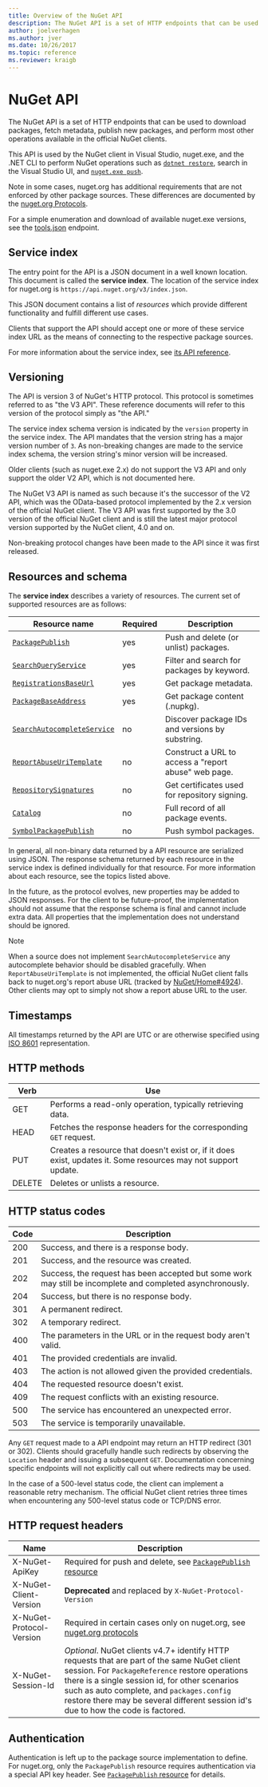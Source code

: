 ```yaml
---
title: Overview of the NuGet API
description: The NuGet API is a set of HTTP endpoints that can be used to download packages, fetch metadata, publish new packages, etc.
author: joelverhagen
ms.author: jver
ms.date: 10/26/2017
ms.topic: reference
ms.reviewer: kraigb
---
```


# NuGet API

The NuGet API is a set of HTTP endpoints that can be used to download packages, fetch metadata, publish new packages,
and perform most other operations available in the official NuGet clients.

This API is used by the NuGet client in Visual Studio, nuget.exe, and the .NET CLI to perform NuGet operations such as
[`dotnet restore`](/dotnet/core/tools/dotnet-restore?tabs=netcore2x), search in the Visual Studio UI, and [`nuget.exe push`](../tools/cli-ref-push.md).

Note in some cases, nuget.org has additional requirements that are not enforced by other package sources. These differences are documented by the [nuget.org Protocols](nuget-protocols.md).

For a simple enumeration and download of available nuget.exe versions, see the [tools.json](tools-json.md) endpoint.

## Service index

The entry point for the API is a JSON document in a well known location. This document is called the **service index**. The location of the service index for nuget.org is `https://api.nuget.org/v3/index.json`.

This JSON document contains a list of *resources* which provide different functionality and fulfill different
use cases.

Clients that support the API should accept one or more of these service index URL as the means of connecting to the
respective package sources.

For more information about the service index, see [its API reference](service-index.md).

## Versioning

The API is version 3 of NuGet's HTTP protocol. This protocol is sometimes referred to as "the V3 API". These reference
documents will refer to this version of the protocol simply as "the API."

The service index schema version is indicated by the `version` property in the service index. The API mandates that
the version string has a major version number of `3`. As non-breaking changes are made to the service index schema, the version string's minor version will be increased.

Older clients (such as nuget.exe 2.x) do not support the V3 API and only support the older V2 API, which is not
documented here.

The NuGet V3 API is named as such because it's the successor of the V2 API, which was the OData-based protocol
implemented by the 2.x version of the official NuGet client. The V3 API was first supported by the 3.0 version of the
official NuGet client and is still the latest major protocol version supported by the NuGet client, 4.0 and on. 

Non-breaking protocol changes have been made to the API since it was first released.

## Resources and schema

The **service index** describes a variety of resources. The current set of supported resources are as follows:

Resource name                                                           | Required | Description
----------------------------------------------------------------------  | -------- | -----------
[`PackagePublish`](package-publish-resource.md)                        | yes      | Push and delete (or unlist) packages.
[`SearchQueryService`](search-query-service-resource.md)               | yes      | Filter and search for packages by keyword.
[`RegistrationsBaseUrl`](registration-base-url-resource.md)            | yes      | Get package metadata.
[`PackageBaseAddress`](package-base-address-resource.md)               | yes      | Get package content (.nupkg).
[`SearchAutocompleteService`](search-autocomplete-service-resource.md) | no       | Discover package IDs and versions by substring.
[`ReportAbuseUriTemplate`](report-abuse-resource.md)                   | no       | Construct a URL to access a "report abuse" web page.
[`RepositorySignatures`](repository-signatures-resource.md)             | no      | Get certificates used for repository signing.
[`Catalog`](catalog-resource.md)                                         | no      | Full record of all package events.
[`SymbolPackagePublish`](symbol-package-publish-resource.md)            | no      | Push symbol packages.

In general, all non-binary data returned by a API resource are serialized using JSON. The response schema
returned by each resource in the service index is defined individually for that resource. For more information about
each resource, see the topics listed above.

In the future, as the protocol evolves, new properties may be added to JSON responses. For the client to be future-proof,
the implementation should not assume that the response schema is final and cannot include extra data. All properties
that the implementation does not understand should be ignored.

> [!Note]
> When a source does not implement `SearchAutocompleteService` any autocomplete behavior should be disabled
> gracefully. When `ReportAbuseUriTemplate` is not implemented, the official NuGet client falls back to nuget.org's
> report abuse URL (tracked by [NuGet/Home#4924](https://github.com/NuGet/Home/issues/4924)). Other clients may opt
> to simply not show a report abuse URL to the user.

## Timestamps

All timestamps returned by the API are UTC or are otherwise specified using
[ISO 8601](https://www.iso.org/iso-8601-date-and-time-format.html) representation. 

## HTTP methods

Verb   | Use
------ | -----------
GET    | Performs a read-only operation, typically retrieving data.
HEAD   | Fetches the response headers for the corresponding `GET` request.
PUT    | Creates a resource that doesn't exist or, if it does exist, updates it. Some resources may not support update.
DELETE | Deletes or unlists a resource.

## HTTP status codes

Code | Description
---- | -----
200  | Success, and there is a response body.
201  | Success, and the resource was created.
202  | Success, the request has been accepted but some work may still be incomplete and completed asynchronously.
204  | Success, but there is no response body.
301  | A permanent redirect.
302  | A temporary redirect.
400  | The parameters in the URL or in the request body aren't valid.
401  | The provided credentials are invalid.
403  | The action is not allowed given the provided credentials.
404  | The requested resource doesn't exist.
409  | The request conflicts with an existing resource.
500  | The service has encountered an unexpected error.
503  | The service is temporarily unavailable.

Any `GET` request made to a API endpoint may return an HTTP redirect (301 or 302). Clients should gracefully handle
such redirects by observing the `Location` header and issuing a subsequent `GET`. Documentation concerning specific
endpoints will not explicitly call out where redirects may be used.

In the case of a 500-level status code, the client can implement a reasonable retry mechanism. The official NuGet
client retries three times when encountering any 500-level status code or TCP/DNS error.

## HTTP request headers

Name                     | Description
------------------------ | -----------
X-NuGet-ApiKey           | Required for push and delete, see [`PackagePublish` resource](package-publish-resource.md)
X-NuGet-Client-Version   | **Deprecated** and replaced by `X-NuGet-Protocol-Version`
X-NuGet-Protocol-Version | Required in certain cases only on nuget.org, see [nuget.org protocols](NuGet-Protocols.md)
X-NuGet-Session-Id       | *Optional*. NuGet clients v4.7+ identify HTTP requests that are part of the same NuGet client session. For `PackageReference` restore operations there is a single session id, for other scenarios such as auto complete, and `packages.config` restore there may be several different session id's due to how the code is factored.

## Authentication

Authentication is left up to the package source implementation to define. For nuget.org, only the `PackagePublish`
resource requires authentication via a special API key header. See
[`PackagePublish` resource](package-publish-resource.md) for details.
